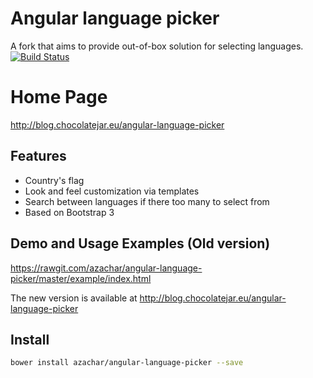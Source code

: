 # Angular language picker 
A fork that aims to provide out-of-box solution for selecting languages. [![Build Status](https://travis-ci.org/azachar/angular-language-picker.svg)](https://travis-ci.org/azachar/angular-language-picker)

# Home Page
http://blog.chocolatejar.eu/angular-language-picker


## Features
* Country's flag
* Look and feel customization via templates
* Search between languages if there too many to select from
* Based on Bootstrap 3


## Demo and Usage Examples (Old version)
https://rawgit.com/azachar/angular-language-picker/master/example/index.html

The new version is available at http://blog.chocolatejar.eu/angular-language-picker

## Install

```bash
bower install azachar/angular-language-picker --save
```
